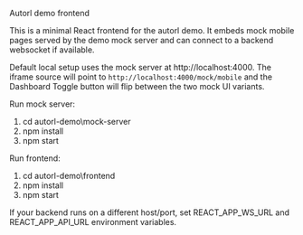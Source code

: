 Autorl demo frontend

This is a minimal React frontend for the autorl demo. It embeds mock mobile pages served by the demo mock server and can connect to a backend websocket if available.

Default local setup uses the mock server at http://localhost:4000. The iframe source will point to `http://localhost:4000/mock/mobile` and the Dashboard Toggle button will flip between the two mock UI variants.

Run mock server:

1. cd autorl-demo\mock-server
2. npm install
3. npm start

Run frontend:

1. cd autorl-demo\frontend
2. npm install
3. npm start

If your backend runs on a different host/port, set REACT_APP_WS_URL and REACT_APP_API_URL environment variables.

